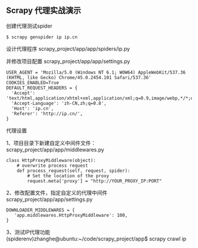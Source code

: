## Scrapy 代理实战演示

创建代理测试spider
```
$ scrapy genspider ip ip.cn
```

设计代理程序
scrapy_project/app/app/spiders/ip.py

并修改项目配置
scrapy_project/app/app/settings.py
```
USER_AGENT = 'Mozilla/5.0 (Windows NT 6.1; WOW64) AppleWebKit/537.36 (KHTML, like Gecko) Chrome/45.0.2454.101 Safari/537.36'
COOKIES_ENABLED=True
DEFAULT_REQUEST_HEADERS = {
  'Accept': 'text/html,application/xhtml+xml,application/xml;q=0.9,image/webp,*/*;q=0.8',
  'Accept-Language': 'zh-CN,zh;q=0.8',
  'Host': 'ip.cn',
  'Referer': 'http://ip.cn/',
}
```

代理设置

1、项目目录下新建自定义中间件文件：
scrapy_project/app/app/middlewares.py
```
class HttpProxyMiddleware(object):
    # overwrite process request
    def process_request(self, request, spider):
        # Set the location of the proxy
        request.meta['proxy'] = "http://YOUR_PROXY_IP:PORT"
```

2、修改配置文件，指定自定义的代理中间件
scrapy_project/app/app/settings.py
```
DOWNLOADER_MIDDLEWARES = {
   'app.middlewares.HttpProxyMiddleware': 100,
}
```

3、测试IP代理功能
(spiderenv)zhanghe@ubuntu:~/code/scrapy_project/app$ scrapy crawl ip


